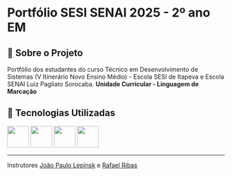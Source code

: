 # Portfólio SESI SENAI 2025 - 2º ano EM

## 📌 Sobre o Projeto

Portfólio dos estudantes do curso Técnico em Desenvolvimento de Sistemas (V Itinerário Novo Ensino Médio) - Escola SESI de Itapeva e Escola SENAI Luiz Pagliato Sorocaba.
**Unidade Curricular - Linguagem de Marcação**

## 🚀 Tecnologias Utilizadas

<p>
  <img src="https://cdn.jsdelivr.net/gh/devicons/devicon/icons/html5/html5-original.svg" width="50" height="50"/>
  <img src="https://cdn.jsdelivr.net/gh/devicons/devicon/icons/css3/css3-original.svg" width="50" height="50"/>
  <img src="https://cdn.jsdelivr.net/gh/devicons/devicon/icons/python/python-original.svg" width="50" height="50"/>
  <img src="https://cdn.jsdelivr.net/gh/devicons/devicon/icons/flask/flask-original.svg" width="50" height="50"/>
</p>

---

Instrutores [João Paulo Lepinsk](https://github.com/jplepinsk1) e [Rafael Ribas](https://github.com/profRafaelRibas/profRafaelRibas)

